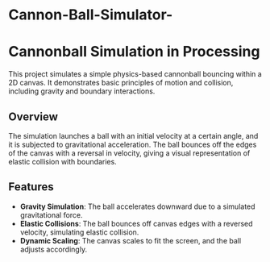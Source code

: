# Cannon-Ball-Simulator-
# Cannonball Simulation in Processing

This project simulates a simple physics-based cannonball bouncing within a 2D canvas. It demonstrates basic principles of motion and collision, including gravity and boundary interactions.

## Overview

The simulation launches a ball with an initial velocity at a certain angle, and it is subjected to gravitational acceleration. The ball bounces off the edges of the canvas with a reversal in velocity, giving a visual representation of elastic collision with boundaries.

## Features

- **Gravity Simulation**: The ball accelerates downward due to a simulated gravitational force.
- **Elastic Collisions**: The ball bounces off canvas edges with a reversed velocity, simulating elastic collision.
- **Dynamic Scaling**: The canvas scales to fit the screen, and the ball adjusts accordingly.
